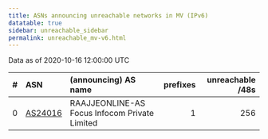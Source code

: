 ```yaml
---
title: ASNs announcing unreachable networks in MV (IPv6)
datatable: true
sidebar: unreachable_sidebar
permalink: unreachable_mv-v6.html
---
```


Data as of 2020-10-16 12:00:00 UTC


<div class="datatable-begin"></div>

|   # | ASN                                    | (announcing) AS name                          |   prefixes |   unreachable /48s |
|----:|:---------------------------------------|:----------------------------------------------|-----------:|-------------------:|
|   0 | [AS24016](unreachable_AS24016-v6.html) | RAAJJEONLINE-AS Focus Infocom Private Limited |          1 |                256 |

<div class="datatable-end"></div>